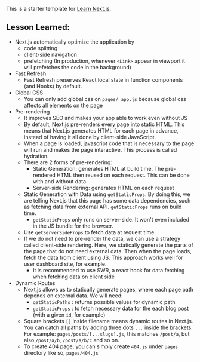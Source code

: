 This is a starter template for [Learn Next.js](https://nextjs.org/learn).

## Lesson Learned:
- Next.js automatically optimize the application by
  - code splitting
  - client-side navigation
  - prefetching (In production, whenever `<Link>` appear in viewport it will prefetches the code in the background)
- Fast Refresh
  - Fast Refresh preserves React local state in function components (and Hooks) by default.
- Global CSS
  - You can only add global css on `pages/_app.js` because global css affects all elements on the page
- Pre-rendering
  - It improves SEO and makes your app able to work even without JS
  - By default, Next.js pre-renders every page into static HTML. This means that Next.js generates HTML for each page in advance, instead of having it all done by client-side JavaScript.
  - When a page is loaded, javascript code that is necessary to the page will run and makes the page interactive. This process is called hydration.
  - There are 2 forms of pre-rendering:
    - Static Generation: generates HTML at build time. The pre-rendered HTML then reused on each request. This can be done with and without data.
    - Server-side Rendering: generates HTML on each request
  - Static Generation with Data using `getStaticProps`. By doing this, we are telling Next.js that this page has some data dependencies, such as fetching data from external API. `getStaticProps` runs on build time.
    - `getStaticProps` only runs on server-side. It won't even included in the JS bundle for the browser.
  - Use `getServerSideProps` to fetch data at request time
  - If we do not need to pre-render the data, we can use a strategy called client-side rendering. Here, we statically generate the parts of the page that do not need external data. Then when the page loads, fetch the data from client using JS. This approach works well for user dashboard site, for example.
    - It is recommended to use SWR, a react hook for data fetching when fetching data on client side
- Dynamic Routes
  - Next.js allows us to statically generate pages, where each page path depends on external data. We will need:
    - `getStaticPaths` : returns possible values for dynamic path
    - `getStaticProps` : to fetch necessary data for the each blog post (with a given `id`, for example)
  - Square brackets `[]` inside filename means dynamic routes in Next.js. You can catch all paths by adding three dots `...` inside the brackets. For example: `pages/posts/[...slugs].js`, this matches `/post/a`, but also `/post/a/b`, `/post/a/b/c` and so on.
  - To create 404 page, you can simply create `404.js` under `pages` directory like so, `pages/404.js`
